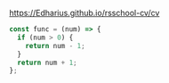 https://Edharius.github.io/rsschool-cv/cv

```javascript
const func = (num) => {
  if (num > 0) {
    return num - 1;
  }
  return num + 1;
};
```